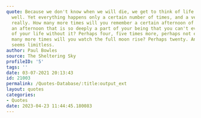 ```yaml
---
quote: Because we don't know when we will die, we get to think of life as an inexhaustible
  well. Yet everything happens only a certain number of times, and a very small number
  really. How many more times will you remember a certain afternoon of your childhood,
  an afternoon that is so deeply a part of your being that you can't even conceive
  of your life without it? Perhaps four, five times more, perhaps not even that. How
  many more times will you watch the full moon rise? Perhaps twenty. And yet it all
  seems limitless.
author: Paul Bowles
source: The Sheltering Sky
profileID: '5'
tags: ''
date: 03-07-2021 20:13:43
id: 21003
permalink: /Quotes-Database/:title:output_ext
layout: quotes
categories:
- Quotes
date: 2023-04-23 11:44:45.180083
---
```

